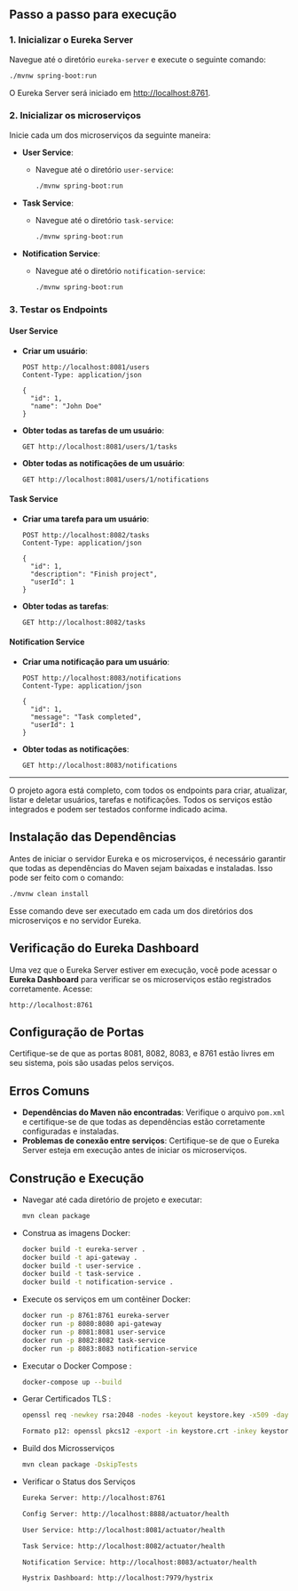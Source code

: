 ## Passo a passo para execução

### 1. Inicializar o Eureka Server

Navegue até o diretório `eureka-server` e execute o seguinte comando:

```bash
./mvnw spring-boot:run
```

O Eureka Server será iniciado em [http://localhost:8761](http://localhost:8761).

### 2. Inicializar os microserviços

Inicie cada um dos microserviços da seguinte maneira:

- **User Service**:
    - Navegue até o diretório `user-service`:
      ```bash
      ./mvnw spring-boot:run
      ```

- **Task Service**:
    - Navegue até o diretório `task-service`:
      ```bash
      ./mvnw spring-boot:run
      ```

- **Notification Service**:
    - Navegue até o diretório `notification-service`:
      ```bash
      ./mvnw spring-boot:run
      ```

### 3. Testar os Endpoints

#### **User Service**

- **Criar um usuário**:
    ```http
    POST http://localhost:8081/users
    Content-Type: application/json

    {
      "id": 1,
      "name": "John Doe"
    }
    ```

- **Obter todas as tarefas de um usuário**:
    ```http
    GET http://localhost:8081/users/1/tasks
    ```

- **Obter todas as notificações de um usuário**:
    ```http
    GET http://localhost:8081/users/1/notifications
    ```

#### **Task Service**

- **Criar uma tarefa para um usuário**:
    ```http
    POST http://localhost:8082/tasks
    Content-Type: application/json

    {
      "id": 1,
      "description": "Finish project",
      "userId": 1
    }
    ```

- **Obter todas as tarefas**:
    ```http
    GET http://localhost:8082/tasks
    ```

#### **Notification Service**

- **Criar uma notificação para um usuário**:
    ```http
    POST http://localhost:8083/notifications
    Content-Type: application/json

    {
      "id": 1,
      "message": "Task completed",
      "userId": 1
    }
    ```

- **Obter todas as notificações**:
    ```http
    GET http://localhost:8083/notifications
    ```

---

O projeto agora está completo, com todos os endpoints para criar, atualizar, listar e deletar usuários, tarefas e notificações. Todos os serviços estão integrados e podem ser testados conforme indicado acima.

## Instalação das Dependências

Antes de iniciar o servidor Eureka e os microserviços, é necessário garantir que todas as dependências do Maven sejam baixadas e instaladas. Isso pode ser feito com o comando:

```bash
./mvnw clean install
```

Esse comando deve ser executado em cada um dos diretórios dos microserviços e no servidor Eureka.

## Verificação do Eureka Dashboard

Uma vez que o Eureka Server estiver em execução, você pode acessar o **Eureka Dashboard** para verificar se os microserviços estão registrados corretamente. Acesse:

```http
http://localhost:8761
```

## Configuração de Portas

Certifique-se de que as portas 8081, 8082, 8083, e 8761 estão livres em seu sistema, pois são usadas pelos serviços.

## Erros Comuns

- **Dependências do Maven não encontradas**: Verifique o arquivo `pom.xml` e certifique-se de que todas as dependências estão corretamente configuradas e instaladas.
- **Problemas de conexão entre serviços**: Certifique-se de que o Eureka Server esteja em execução antes de iniciar os microserviços.

## Construção e Execução

- Navegar até cada diretório de projeto e executar:
  ```bash
  mvn clean package

- Construa as imagens Docker:
  ```bash
  docker build -t eureka-server .
  docker build -t api-gateway .
  docker build -t user-service .
  docker build -t task-service .
  docker build -t notification-service .

- Execute os serviços em um contêiner Docker:
  ```bash
  docker run -p 8761:8761 eureka-server
  docker run -p 8080:8080 api-gateway
  docker run -p 8081:8081 user-service
  docker run -p 8082:8082 task-service
  docker run -p 8083:8083 notification-service

- Executar o Docker Compose :
  ```bash
  docker-compose up --build
  
- Gerar Certificados TLS :
  ```bash
  openssl req -newkey rsa:2048 -nodes -keyout keystore.key -x509 -days 365 -out keystore.crt

  Formato p12: openssl pkcs12 -export -in keystore.crt -inkey keystore.key -out keystore.p12 -name alias

- Build dos Microsserviços
    ```bash
    mvn clean package -DskipTests

- Verificar o Status dos Serviços
    ```bash
  Eureka Server: http://localhost:8761
  
  Config Server: http://localhost:8888/actuator/health
  
  User Service: http://localhost:8081/actuator/health
  
  Task Service: http://localhost:8082/actuator/health
  
  Notification Service: http://localhost:8083/actuator/health
  
  Hystrix Dashboard: http://localhost:7979/hystrix


